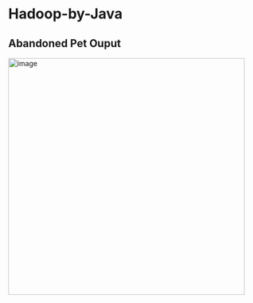 # Hadoop-by-Java

## Abandoned Pet Ouput

<img width="475" alt="image" src="https://user-images.githubusercontent.com/58619427/222634687-9bfcb239-01ec-42b9-91f2-12c68cadde12.png">
